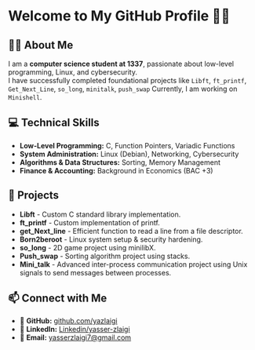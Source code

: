 # Welcome to My GitHub Profile :man_technologist:

<p align="center">
</p>

## :man_student: About Me
I am a **computer science student at 1337**, passionate about low-level programming, Linux, and cybersecurity.  
I have successfully completed foundational projects like `Libft`, `ft_printf`, `Get_Next_Line`, `so_long`, `minitalk`, 
`push_swap` 
Currently, I am working on `Minishell`.

## :computer: Technical Skills
- **Low-Level Programming:** C, Function Pointers, Variadic Functions
- **System Administration:** Linux (Debian), Networking, Cybersecurity
- **Algorithms & Data Structures:** Sorting, Memory Management
- **Finance & Accounting:** Background in Economics (BAC +3)

## :rocket: Projects
- **Libft** - Custom C standard library implementation.
- **ft_printf** - Custom implementation of printf.
- **get_Next_line** - Efficient function to read a line from a file descriptor.
- **Born2beroot** - Linux system setup & security hardening.
- **so_long** - 2D game project using minilibX.
- **Push_swap** - Sorting algorithm project using stacks.
- **Mini_talk** - Advanced inter-process communication project using Unix signals to send messages between processes.

## :mailbox: Connect with Me
- :small_blue_diamond: **GitHub:** [github.com/yazlaigi](https://github.com/yazlaigi)
- :small_blue_diamond: **LinkedIn:** [Linkedin/yasser-zlaigi](https://www.linkedin.com/in/yasser-zlaigi-879a24282/)
- :small_blue_diamond: **Email:** [yasserzlaigi7@gmail.com](mailto:yasserzlaigi7@gmail.com)
